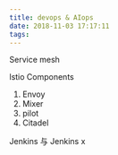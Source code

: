 ```yaml
---
title: devops & AIops
date: 2018-11-03 17:17:11
tags:
---
```



Service mesh

lstio Components
1. Envoy
2. Mixer
3. pilot
4. Citadel


Jenkins 与 Jenkins x
